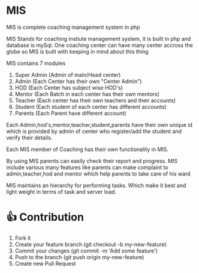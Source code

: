 # MIS
MIS is complete coaching management system in php 

MIS Stands for coaching instiute management system, it is built in php and database is mySql.
One coaching center can have many center accross the globe so MIS is bulit with keeping in mind about this thing 

MIS contains 7 modules
  1. Super Admin (Admin of main/Head center)
  2. Admin (Each Center has their own "Center Admin")
  3. HOD (Each Center has subject wise HOD's)
  4. Mentor (Each Batch in each center has their own mentors)
  5. Teacher (Each center has their own teachers and their accounts)
  6. Student (Each student of each center has different accounts)
  7. Parents (Each Parent have different account)
  
Each Admin,hod's,mentor,teacher,student,parents have their own unique id which is provided by admin of center who register/add the student and verify their details.

Each MIS member of Coaching has their own functionality in MIS.

By using MIS parents can easily check their report and progress.
MIS include various many features like parents can make complaint to admin,teacher,hod and mentor which help parents to take care of his ward

MIS maintains an hierarchy for performing tasks. Which make it best and light weight in terms of task and server load.

# 👍 Contribution
1. Fork it
2. Create your feature branch (git checkout -b my-new-feature)
3. Commit your changes (git commit -m 'Add some feature')
4. Push to the branch (git push origin my-new-feature)
5. Create new Pull Request


